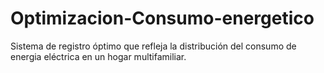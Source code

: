# Optimizacion-Consumo-energetico
Sistema de registro óptimo que refleja la distribución del consumo de energia eléctrica en un hogar multifamiliar.

